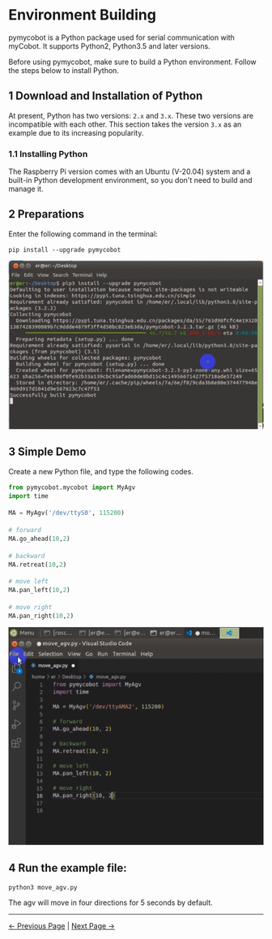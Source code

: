 # Environment Building

pymycobot is a Python package used for serial communication with myCobot. It supports Python2, Python3.5 and later versions.

Before using pymycobot, make sure to build a Python environment. Follow the steps below to install Python.

## 1 Download and Installation of Python

At present, Python has two versions: `2.x` and `3.x`. These two versions are incompatible with each other. This section takes the version `3.x` as an example due to its increasing popularity.

### 1.1 Installing Python

The Raspberry Pi version comes with an Ubuntu (V-20.04) system and a built-in Python development environment, so you don't need to build and manage it.

## 2 Preparations

Enter the following command in the terminal: 

```
pip install --upgrade pymycobot
```

![pipinstall](../../resources/6-SDKDevelopment/6.1/pipinstall.png)

## 3 Simple Demo

Create a new Python file, and type the following codes.

```python
from pymycobot.mycobot import MyAgv
import time

MA = MyAgv('/dev/ttyS0', 115200)

# forward
MA.go_ahead(10,2)

# backward
MA.retreat(10,2)

# move left
MA.pan_left(10,2)

# move right
MA.pan_right(10,2)
```

![pythondemo](../../resources/6-SDKDevelopment/6.1/pythondemo.png)

## 4 Run the example file:

```
python3 move_agv.py
```

The agv will move in four directions for 5 seconds by default.

---

[← Previous Page](README.md) | [Next Page →](6.1.2-API.md)
